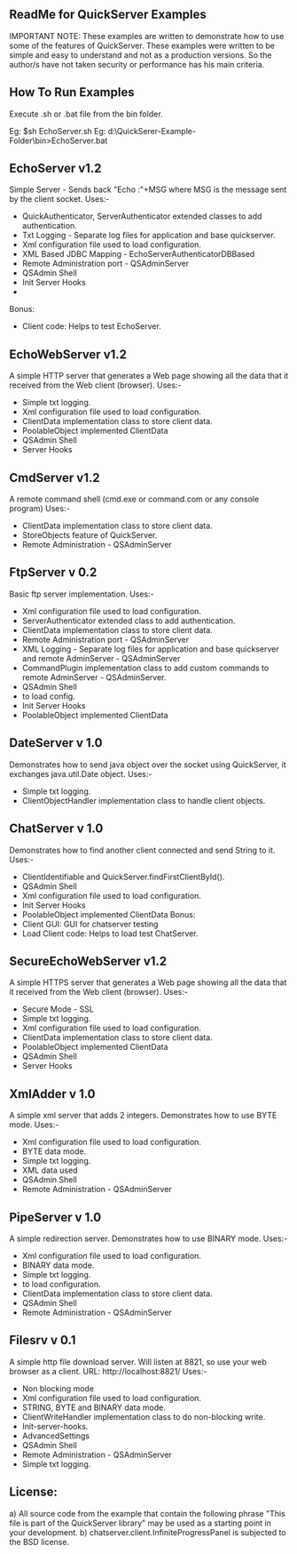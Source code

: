 ReadMe for QuickServer Examples
-------------------------------

IMPORTANT NOTE: These examples are written to demonstrate how to use some 
of the features of QuickServer. These examples were written to be simple 
and easy to understand and not as a production versions. So the author/s have
not taken security or performance has his main criteria. 

How To Run Examples
-------------------
Execute .sh or .bat file from the bin folder.

Eg: $sh EchoServer.sh
Eg: d:\QuickSerer-Example-Folder\bin>EchoServer.bat


EchoServer v1.2
-------------------
Simple Server - Sends back "Echo :"+MSG where MSG is the message sent by 
the client socket.
Uses:-
 - QuickAuthenticator, ServerAuthenticator extended classes to add authentication.
 - Txt Logging - Separate log files for application and base quickserver.
 - Xml configuration file used to load configuration.
 - XML Based JDBC Mapping - EchoServerAuthenticatorDBBased
 - Remote Administration port - QSAdminServer
 - QSAdmin Shell
 - Init Server Hooks
 - <access-constraint>
Bonus:
 - Client code: Helps to test EchoServer.


EchoWebServer v1.2
-------------------
A simple HTTP server that generates a Web page showing all the data that it 
received from the Web client (browser).
Uses:-
 - Simple txt logging.
 - Xml configuration file used to load configuration.
 - ClientData implementation class to store client data.
 - PoolableObject implemented ClientData
 - QSAdmin Shell
 - Server Hooks


CmdServer v1.2
-------------------
A remote command shell (cmd.exe or command.com or any console program)
Uses:-
 - ClientData implementation class to store client data.
 - StoreObjects feature of QuickServer.
 - Remote Administration - QSAdminServer

FtpServer v 0.2
-------------------
Basic ftp server implementation. 
Uses:-
 - Xml configuration file used to load configuration.
 - ServerAuthenticator extended class to add authentication.
 - ClientData implementation class to store client data.
 - Remote Administration port - QSAdminServer
 - XML Logging - Separate log files for application and base quickserver 
   and remote AdminServer - QSAdminServer
 - CommandPlugin implementation class to add custom commands to remote 
   AdminServer - QSAdminServer.
 - QSAdmin Shell
 - <application-configuration> to load config.
 - Init Server Hooks
 - PoolableObject implemented ClientData


DateServer v 1.0
-------------------
Demonstrates how to send java object over the socket using QuickServer, it 
exchanges java.util.Date object.
Uses:-
 - Simple txt logging.
 - ClientObjectHandler implementation class to handle client objects.


ChatServer v 1.0
-------------------
Demonstrates how to find another client connected and send String to it.
Uses:-
 - ClientIdentifiable and QuickServer.findFirstClientById().
 - QSAdmin Shell
 - Xml configuration file used to load configuration.
 - Init Server Hooks
 - PoolableObject implemented ClientData
Bonus:
 - Client GUI: GUI for chatserver testing
 - Load Client code: Helps to load test ChatServer.


SecureEchoWebServer v1.2
-------------------
A simple HTTPS server that generates a Web page showing all the data that it 
received from the Web client (browser).
Uses:-
 - Secure Mode - SSL
 - Simple txt logging.
 - Xml configuration file used to load configuration.
 - ClientData implementation class to store client data.
 - PoolableObject implemented ClientData
 - QSAdmin Shell
 - Server Hooks


XmlAdder v 1.0
-------------------
A simple xml server that adds 2 integers. Demonstrates how to use BYTE mode.
Uses:-
 - Xml configuration file used to load configuration.
 - BYTE data mode.
 - Simple txt logging.
 - XML data used
 - QSAdmin Shell
 - Remote Administration - QSAdminServer


PipeServer v 1.0
-------------------
A simple redirection server. Demonstrates how to use BINARY mode.
Uses:-
 - Xml configuration file used to load configuration.
 - BINARY data mode.
 - Simple txt logging.
 - <application-configuration> to load configuration.
 - ClientData implementation class to store client data.
 - QSAdmin Shell
 - Remote Administration - QSAdminServer

 
Filesrv v 0.1
-------------------
A simple http file download server. Will listen at 8821, so use your web 
browser as a client. URL: http://localhost:8821/
Uses:-
 - Non blocking mode
 - Xml configuration file used to load configuration.
 - STRING, BYTE and BINARY data mode.
 - ClientWriteHandler implementation class to do non-blocking write.
 - Init-server-hooks.
 - AdvancedSettings
 - QSAdmin Shell
 - Remote Administration - QSAdminServer
 - Simple txt logging.



License: 
--------
a) All source code from the example that contain the following phrase 
   "This file is part of the QuickServer library" may be used as a starting 
   point in your development.
b) chatserver.client.InfiniteProgressPanel is subjected to the BSD license. 

